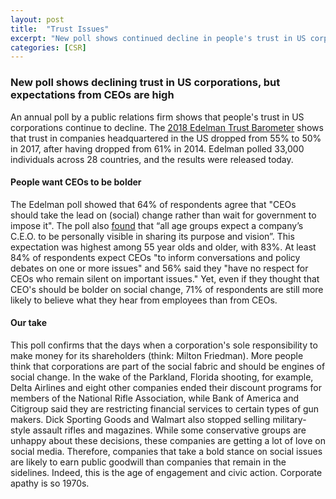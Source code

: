```yaml
---
layout: post
title:  "Trust Issues"
excerpt: "New poll shows continued decline in people's trust in US corporations, although people think CEOs should lead social change."
categories: [CSR]
---
```


### New poll shows declining trust in US corporations, but expectations from CEOs are high

An annual poll by a public relations firm shows that people's trust in US corporations continue to decline. The <a href="http://engageforgood.com/2018-edelman-trust-barometer-2/" target="_blank">2018 Edelman Trust Barometer</a> shows that trust in companies headquartered in the US dropped from 55% to 50% in 2017, after having dropped from 61% in 2014. Edelman polled 33,000 individuals across 28 countries, and the results were released today.

#### People want CEOs to be bolder

The Edelman poll showed that 64% of respondents agree that "CEOs should take the lead on (social) change rather than wait for government to impose it". The poll also <a href="https://www.nytimes.com/2018/05/01/business/dealbook/ceos-social-change.html?rref=collection%2Fsectioncollection%2Fbusiness&action=click&contentCollection=business&region=stream&module=stream_unit&version=latest&contentPlacement=3&pgtype=sectionfront" target="_blank">found</a> that “all age groups expect a company’s C.E.O. to be personally visible in sharing its purpose and vision”. This expectation was highest among 55 year olds and older, with 83%. At least 84% of respondents expect CEOs "to inform conversations and policy debates on one or more issues" and 56% said they "have no respect for CEOs who remain silent on important issues." Yet, even if they thought that CEO's should be bolder on social change, 71% of respondents are still more likely to believe what they hear from employees than from CEOs.  

#### Our take

This poll confirms that the days when a corporation's sole responsibility to make money for its shareholders (think: Milton Friedman). More people think that corporations are part of the social fabric and should be engines of social change. In the wake of the Parkland, Florida shooting, for example, Delta Airlines and eight other companies ended their discount programs for members of the National Rifle Association, while Bank of America and Citigroup said they are restricting financial services to certain types of gun makers. Dick Sporting Goods and Walmart also stopped selling military-style assault rifles and magazines. While some conservative groups are unhappy about these decisions, these companies are getting a lot of love on social media. Therefore, companies that take a bold stance on social issues are likely to earn public goodwill than companies that remain in the sidelines. Indeed, this is the age of engagement and civic action. Corporate apathy is so 1970s.
